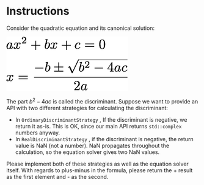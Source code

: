 # Instructions
Consider the quadratic equation and its canonical solution:

![[Equation]](./assets/equation.png)

The part $b^2 - 4ac$ is called the discriminant. Suppose we want to provide an API with two different strategies for calculating the discriminant:

- In `OrdinaryDiscriminantStrategy` , If the discriminant is negative, we return it as-is. This is OK, since our main API returns `std::complex`  numbers anyway.
- In `RealDiscriminantStrategy` , if the discriminant is negative, the return value is NaN (not a number). NaN propagates throughout the calculation, so the equation solver gives two NaN values.

Please implement both of these strategies as well as the equation solver itself. With regards to plus-minus in the formula, please return the + result as the first element and - as the second.
